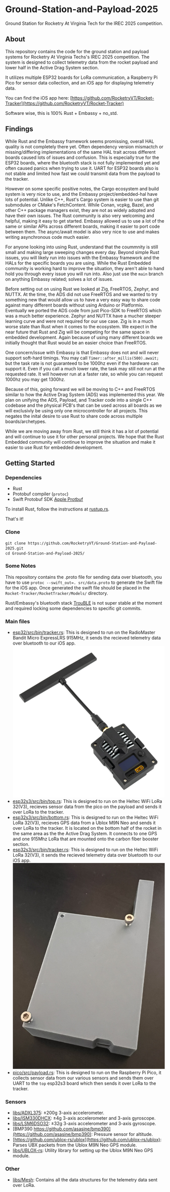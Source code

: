 # Ground-Station-and-Payload-2025

Ground Station for Rocketry At Virginia Tech for the IREC 2025 competition.

## About

This repository contains the code for the ground station and payload systems for Rocketry At Virginia Techs's IREC 2025 competition. The system is designed to collect telemetry data from the rocket payload and lower half in the Active Drag System section.

It utilizes multiple ESP32 boards for LoRa communication, a Raspberry Pi Pico for sensor data collection, and an iOS app for displaying telemetry data.

You can find the iOS app here: [https://github.com/RocketryVT/Rocket-Tracker](https://github.com/RocketryVT/Rocket-Tracker)

Software wise, this is 100% Rust + Embassy + no_std.

## Findings

While Rust and the Embassy framework seems promissing, overall HAL quality is not completely there yet. Often dependency version mismactch or missing/differing implementations of the same HAL trait across different boards caused lots of issues and confusion. This is especially true for the ESP32 boards, where the bluetooth stack is not fully implemented yet and often caused panics when trying to use it. UART for ESP32 boards also is not stable and limited how fast we could transmit data from the payload to the tracker.

However on some specific positive notes, the Cargo ecosystem and build system is very nice to use, and the Embassy project/embedded-hal have lots of potential. Unlike C++, Rust's Cargo system is easier to use than git submodules or CMake's FetchContent. While Conan, vcpkg, Bazel, and other C++ package managers exist, they are not as widely adopted and have their own issues. The Rust community is also very welcoming and helpful, making it easy to get started. Embassy allowed us to use a lot of the same or similar APIs across different boards, making it easier to port code between them. The async/await model is also very nice to use and makes writing asynchronous code much easier.

For anyone looking into using Rust, understand that the coummnity is still small and making large sweeping changes every day. Beyond simple Rust issues, you will likely run into issues with the Embassy framework and the HALs for the specific boards you are using. While the Rust Embedded community is working hard to improve the situation, they aren't able to hand hold you through every issue you will run into. Also just use the `main` branch on anything Embassy related; solves a lot of issues.

Before setting out on using Rust we looked at Zig, FreeRTOS, Zephyr, and NUTTX. At the time, the ADS did not use FreeRTOS and we wanted to try something new that would allow us to have a very easy way to share code against many different boards without using Arduino or Platformio. Eventually we ported the ADS code from just Pico-SDK to FreeRTOS which was a much better experience. Zephyr and NUTTX have a mucher steeper learning curve and were not required for our use case. Zig is in a much worse state than Rust when it comes to the ecosystem. We expect in the near future that Rust and Zig will be competing for the same space in embedded development.
Again because of using many different boards we initially thought that Rust would be an easier choice than FreeRTOS.

One concern/issue with Embassy is that Embassy does not and will never support soft-hard timings. You may call `Timer::after_millis(500).await;` but the task rate is not guaranteed to be 1000hz even if the hardware can support it. Even if you call a much lower rate, the task may still not run at the requested rate. It will however run at a faster rate, so while you can request 1000hz you may get 1300hz.

Because of this, going forward we will be moving to C++ and FreeRTOS similar to how the Active Drag System (ADS) was implemented this year. We plan on unifying the ADS, Payload, and Tracker code into a single C++ codebase and the physical PCB's that can be used across all boards as we will exclusivly be using only one microcontroller for all projects. This negates the inital desire to use Rust to share code across multiple boards/archetypes.

While we are moving away from Rust, we still think it has a lot of potential and will continue to use it for other personal projects. We hope that the Rust Embedded community will continue to improve the situation and make it easier to use Rust for embedded development.

## Getting Started

### Dependencies

- Rust
- Protobuf compiler (`protoc`)
- Swift Protobuf SDK [Apple Protbuf](https://github.com/apple/swift-protobuf)

To install Rust, follow the instructions at [rustup.rs](https://rustup.rs/).

That's it!

### Clone

```shell
git clone https://github.com/RocketryVT/Ground-Station-and-Payload-2025.git
cd Ground-Station-and-Payload-2025/
```

### Some Notes

This repository contains the .proto file for sending data over bluetooth, you have to use `protoc --swift_out=. src/data.proto` to generate the Swift file for the iOS app. Once generated the swift file should be placed in the `Rocket-Tracker/RocketTracker/Models/` directory.

Rust/Embassy's bluetooth stack [TrouBLE](https://github.com/embassy-rs/trouble) is not super stable at the moment and required locking some dependencies to specific git commits.

### Main files

- [esp32/src/bin/tracker.rs](esp32/src/bin/tracker.rs): This is designed to run on the RadioMaster Bandit Micro ExpressLRS 915MHz, it sends the recieved telemetry data over bluetooth to our iOS app.
![RadioMaster Bandit Micro ExpressLRS 915MHz](docs/images/RadioMasterBanditMicro.webp )
- [esp32s3/src/bin/top.rs](esp32s3/src/bin/top.rs): This is designed to run on the Heltec WiFi LoRa 32(V3), recieves sensor data from the pico on the payload and sends it over LoRa to the tracker.
- [esp32s3/src/bin/bottom.rs](esp32s3/src/bin/bottom.rs): This is designed to run on the Heltec WiFi LoRa 32(V3), recieves GPS data from a Ublox M9N Neo and sends it over LoRa to the tracker. It is located on the bottom half of the rocket in the same area as the the Active Drag System. It connects to one GPS and one 915Mhz LoRa that are mounted onto the carbon fiber booster section.
- [esp32s3/src/bin/tracker.rs](esp32s3/src/bin/tracker.rs): This is designed to run on the Heltec WiFi LoRa 32(V3), it sends the recieved telemetry data over bluetooth to our iOS app.
![Rocket Tracker](docs/images/RocketTracker.jpeg)
- [pico/src/payload.rs](pico/src/main.rs): This is designed to run on the Raspberry Pi Pico, it collects sensor data from our various sensors and sends them over UART to the `top` esp32s3 board which then sends it over LoRa to the tracker.

### Sensors

- [libs/ADXL375](libs/ADXL375/src/lib.rs): ±200g 3-axis accelerometer.
- [libs/ISM330DHCX](libs/ISM330DHCX/src/lib.rs): ±4g 3-axis accelerometer and 3-axis gyroscope.
- [libs/LSM6DSO32](libs/LSM6DSO32/src/lib.rs): ±32g 3-axis accelerometer and 3-axis gyroscope.
- [BMP390 https://github.com/asasine/bmp390](https://github.com/asasine/bmp390): Pressure sensor for altitude.
- [https://github.com/ublox-rs/ublox](https://github.com/ublox-rs/ublox): Parses UBX packets from the Ublox M9N Neo GPS module.
- [libs/UBLOX-rs](libs/UBLOX-rs/src/lib.rs): Utility library for setting up the Ublox M9N Neo GPS module.

### Other

- [libs/Mesh](libs/Mesh/src/protocol/mod.rs): Contains all the data structures for the telemetry data sent over LoRa.